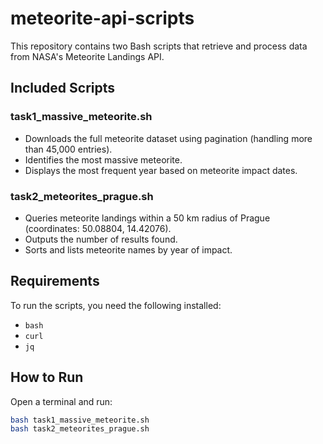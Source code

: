 # meteorite-api-scripts

This repository contains two Bash scripts that retrieve and process data from NASA's Meteorite Landings API.

## Included Scripts

### task1_massive_meteorite.sh

- Downloads the full meteorite dataset using pagination (handling more than 45,000 entries).
- Identifies the most massive meteorite.
- Displays the most frequent year based on meteorite impact dates.

### task2_meteorites_prague.sh

- Queries meteorite landings within a 50 km radius of Prague (coordinates: 50.08804, 14.42076).
- Outputs the number of results found.
- Sorts and lists meteorite names by year of impact.

## Requirements

To run the scripts, you need the following installed:

- `bash`
- `curl`
- `jq`

## How to Run

Open a terminal and run:

```bash
bash task1_massive_meteorite.sh
bash task2_meteorites_prague.sh
